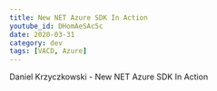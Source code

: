 ```yaml
---
title: New NET Azure SDK In Action
youtube_id: DHomAeSAc5c
date: 2020-03-31
category: dev
tags: [VACD, Azure]
---
```


Daniel Krzyczkowski - New NET Azure SDK In Action